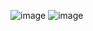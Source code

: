 ![image](https://user-images.githubusercontent.com/25538870/194684991-0a7643d3-c7ce-4de3-bccb-6f792e6cb8cf.png)
![image](https://user-images.githubusercontent.com/25538870/194685001-4fe84bc9-f404-49e4-b0aa-150e105abed6.png)
